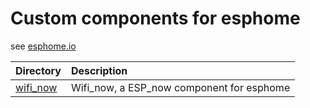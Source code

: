 # Custom components for esphome

see [esphome.io](https://esphome.io/)

|Directory|Description|
|:---| :---|
|[wifi_now](wifi_now)|Wifi_now, a ESP_now component for esphome|